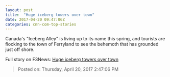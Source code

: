 ```yaml
---
layout: post
title:  "Huge iceberg towers over town"
date: 2017-04-20 09:47:06Z
categories: cnn-com-top-stories
---
```


Canada's "Iceberg Alley" is living up to its name this spring, and tourists are flocking to the town of Ferryland to see the behemoth that has grounded just off shore.


Full story on F3News: [Huge iceberg towers over town](http://www.f3nws.com/n/gvqgFG)

> Posted on: Thursday, April 20, 2017 2:47:06 PM
